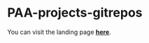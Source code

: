 # PAA-projects-gitrepos


You can visit the landing page **[here](https://pages.github.tools.sap/platform-adoption-advisory/paa-projects-gitrepos/)**.


